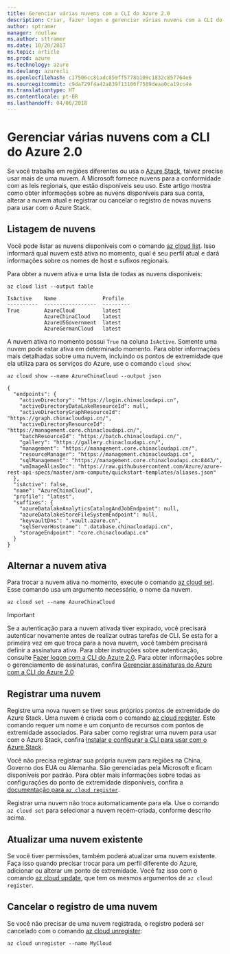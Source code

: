 ```yaml
---
title: Gerenciar várias nuvens com a CLI do Azure 2.0
description: Criar, fazer logon e gerenciar várias nuvens com a CLI do Azure 2.0.
author: sptramer
manager: routlaw
ms.author: sttramer
ms.date: 10/20/2017
ms.topic: article
ms.prod: azure
ms.technology: azure
ms.devlang: azurecli
ms.openlocfilehash: c17506cc81adc859ff5778b109c1832c857764e6
ms.sourcegitcommit: c9da729f4a42a839f13106f7589deaa0ca19cc4e
ms.translationtype: HT
ms.contentlocale: pt-BR
ms.lasthandoff: 04/06/2018
---
```

# <a name="managing-multiple-clouds-with-azure-cli-20"></a>Gerenciar várias nuvens com a CLI do Azure 2.0

Se você trabalha em regiões diferentes ou usa o [Azure Stack](https://docs.microsoft.com/azure/azure-stack/user/), talvez precise usar mais de uma nuvem. A Microsoft fornece nuvens para a conformidade com as leis regionais, que estão disponíveis seu uso. Este artigo mostra como obter informações sobre as nuvens disponíveis para sua conta, alterar a nuvem atual e registrar ou cancelar o registro de novas nuvens para usar com o Azure Stack.

## <a name="listing-clouds"></a>Listagem de nuvens

Você pode listar as nuvens disponíveis com o comando [az cloud list](/cli/azure/cloud#az-cloud-list). Isso informará qual nuvem está ativa no momento, qual é seu perfil atual e dará informações sobre os nomes de host e sufixos regionais.

Para obter a nuvem ativa e uma lista de todas as nuvens disponíveis:

```azurecli
az cloud list --output table
```

```output
IsActive    Name               Profile
----------  -----------------  ---------
True        AzureCloud         latest
            AzureChinaCloud    latest
            AzureUSGovernment  latest
            AzureGermanCloud   latest
```

A nuvem ativa no momento possui `True` na coluna `IsActive`. Somente uma nuvem pode estar ativa em determinado momento. Para obter informações mais detalhadas sobre uma nuvem, incluindo os pontos de extremidade que ela utiliza para os serviços do Azure, use o comando `cloud show`:

```azurecli
az cloud show --name AzureChinaCloud --output json
```

```output
{
  "endpoints": {
    "activeDirectory": "https://login.chinacloudapi.cn",
    "activeDirectoryDataLakeResourceId": null,
    "activeDirectoryGraphResourceId": "https://graph.chinacloudapi.cn/",
    "activeDirectoryResourceId": "https://management.core.chinacloudapi.cn/",
    "batchResourceId": "https://batch.chinacloudapi.cn/",
    "gallery": "https://gallery.chinacloudapi.cn/",
    "management": "https://management.core.chinacloudapi.cn/",
    "resourceManager": "https://management.chinacloudapi.cn",
    "sqlManagement": "https://management.core.chinacloudapi.cn:8443/",
    "vmImageAliasDoc": "https://raw.githubusercontent.com/Azure/azure-rest-api-specs/master/arm-compute/quickstart-templates/aliases.json"
  },
  "isActive": false,
  "name": "AzureChinaCloud",
  "profile": "latest",
  "suffixes": {
    "azureDatalakeAnalyticsCatalogAndJobEndpoint": null,
    "azureDatalakeStoreFileSystemEndpoint": null,
    "keyvaultDns": ".vault.azure.cn",
    "sqlServerHostname": ".database.chinacloudapi.cn",
    "storageEndpoint": "core.chinacloudapi.cn"
  }
}
```

## <a name="switching-the-active-cloud"></a>Alternar a nuvem ativa

Para trocar a nuvem ativa no momento, execute o comando [az cloud set](/cli/azure/cloud#az-cloud-set). Esse comando usa um argumento necessário, o nome da nuvem.

```azurecli
az cloud set --name AzureChinaCloud
```

> [!IMPORTANT]
> Se a autenticação para a nuvem ativada tiver expirado, você precisará autenticar novamente antes de realizar outras tarefas de CLI. Se esta for a primeira vez em que troca para a nova nuvem, você também precisará definir a assinatura ativa.
> Para obter instruções sobre autenticação, consulte [Fazer logon com a CLI do Azure 2.0](authenticate-azure-cli.md). Para obter informações sobre o gerenciamento de assinaturas, confira [Gerenciar assinaturas do Azure com a CLI do Azure 2.0](manage-azure-subscriptions-azure-cli.md)

## <a name="register-a-cloud"></a>Registrar uma nuvem

Registre uma nova nuvem se tiver seus próprios pontos de extremidade do Azure Stack. Uma nuvem é criada com o comando [az cloud register](/cli/azure/cloud#az-cloud-register). Este comando requer um nome e um conjunto de recursos com pontos de extremidade associados. Para saber como registrar uma nuvem para usar com o Azure Stack, confira [Instalar e configurar a CLI para usar com o Azure Stack](/azure/azure-stack/user/azure-stack-connect-cli#connect-to-azure-stack).

Você não precisa registrar sua própria nuvem para regiões na China, Governo dos EUA ou Alemanha. São gerenciadas pela Microsoft e ficam disponíveis por padrão.  Para obter mais informações sobre todas as configurações do ponto de extremidade disponíveis, confira a [documentação para `az cloud register`](/cli/azure/cloud#az-cloud-register).

Registrar uma nuvem não troca automaticamente para ela. Use o comando `az cloud set` para selecionar a nuvem recém-criada, conforme descrito acima.

## <a name="update-an-existing-cloud"></a>Atualizar uma nuvem existente

Se você tiver permissões, também poderá atualizar uma nuvem existente. Faça isso quando precisar trocar para um perfil diferente do Azure, adicionar ou alterar um ponto de extremidade.
Você faz isso com o comando [az cloud update](/cli/azure/cloud#az-cloud-update), que tem os mesmos argumentos de `az cloud register`.

## <a name="unregister-a-cloud"></a>Cancelar o registro de uma nuvem

Se você não precisar de uma nuvem registrada, o registro poderá ser cancelado com o comando [az cloud unregister](/cli/azure/cloud#az-cloud-unregister):

```azurecli
az cloud unregister --name MyCloud
```
